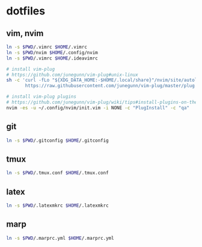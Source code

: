 # dotfiles

## vim, nvim

```bash
ln -s $PWD/.vimrc $HOME/.vimrc
ln -s $PWD/nvim $HOME/.config/nvim
ln -s $PWD/.vimrc $HOME/.ideavimrc

# install vim-plug
# https://github.com/junegunn/vim-plug#unix-linux
sh -c 'curl -fLo "${XDG_DATA_HOME:-$HOME/.local/share}"/nvim/site/autoload/plug.vim --create-dirs \
       https://raw.githubusercontent.com/junegunn/vim-plug/master/plug.vim'

# install vim-plug plugins  
# https://github.com/junegunn/vim-plug/wiki/tips#install-plugins-on-the-command-line
nvim -es -u ~/.config/nvim/init.vim -i NONE -c "PlugInstall" -c "qa"
```

## git

```bash
ln -s $PWD/.gitconfig $HOME/.gitconfig
```

## tmux

```bash
ln -s $PWD/.tmux.conf $HOME/.tmux.conf
```

## latex

```bash
ln -s $PWD/.latexmkrc $HOME/.latexmkrc
```

## marp

```bash
ln -s $PWD/.marprc.yml $HOME/.marprc.yml
```
